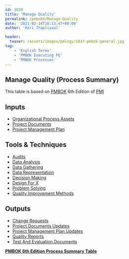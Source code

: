 ```yaml
---
id: 3029   
title: 'Manage Quality'
permalink: /pmbok6/Manage-Quality
date: '2021-02-14T16:13:47+00:00'
author: 'Hari Thapliyaal'

header:
  teaser: /assets/images/pmlogy/1037-pmbok-general.jpg
tag:
    - 'English Terms'
    - 'PMBOK Executing PG'
    - 'PMBOK Processes'
---
```


## Manage Quality (Process Summary)

This table is based on [PMBOK](https://www.pmi.org/pmbok-guide-standards) 6th Edition of [PMI](https:/www.pmi.org)

## **Inputs**

- [Organizational Process Assets](/pmbok6/organizational-process-assets)
- [Project Documents](/pmbok6/project-documents)
- [Project Management Plan](/pmbok6/project-management-plan)

## **Tools &amp; Techniques**

- [Audits](/pmbok6/audits)
- [Data Analysis](/pmbok6/data-analysis)
- [Data Gathering](/pmbok6/data-gathering)
- [Data Representation](/pmbok6/data-representation)
- [Decision Making](/pmbok6/decision-making)
- [Design For X](/pmbok6/design-for-x)
- [Problem Solving](/pmbok6/problem-solving)
- [Quality Improvement Methods](/pmbok6/quality-improvement-methods)

## **Outputs**

- [Change Requests](/pmbok6/change-requests)
- [Project Documents Updates](/pmbok6/project-documents-updates)
- [Project Management Plan Updates](/pmbok6/project-management-plan-updates)
- [Quality Reports](/pmbok6/quality-reports)
- [Test And Evaluation Documents](/pmbok6/test-and-evaluation-documents)

**[PMBOK 6th Edition Process Summary Table](process-groups-and-processes-in-pmbok6/)**